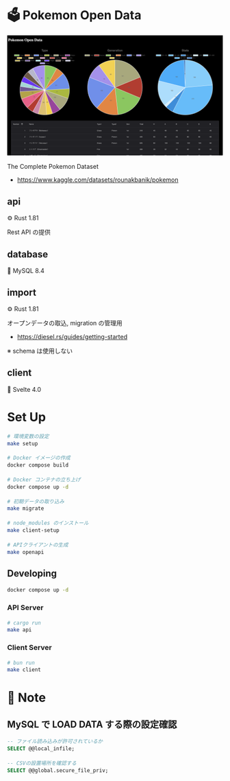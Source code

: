 # 🗳️ Pokemon Open Data

![screenshot](screenshot.png)

The Complete Pokemon Dataset
- https://www.kaggle.com/datasets/rounakbanik/pokemon

## api
⚙ Rust 1.81

Rest API の提供

## database
🐬 MySQL 8.4

## import
⚙ Rust 1.81

オープンデータの取込, migration の管理用
- https://diesel.rs/guides/getting-started

※ schema は使用しない

## client
🪫 Svelte 4.0

# Set Up
```bash
# 環境変数の設定
make setup

# Docker イメージの作成
docker compose build

# Docker コンテナの立ち上げ
docker compose up -d

# 初期データの取り込み
make migrate

# node_modules のインストール
make client-setup

# APIクライアントの生成
make openapi
```

## Developing
```bash
docker compose up -d
```

### API Server
```bash
# cargo run
make api
```

### Client Server
```bash
# bun run
make client
```

# 📒 Note

## MySQL で LOAD DATA する際の設定確認

```sql
-- ファイル読み込みが許可されているか
SELECT @@local_infile;

-- CSVの設置場所を確認する
SELECT @@global.secure_file_priv;
```
